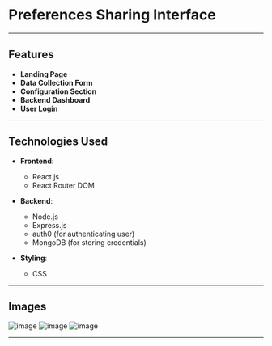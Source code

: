 # Preferences Sharing Interface

---

## Features

- **Landing Page**
- **Data Collection Form**
- **Configuration Section**
- **Backend Dashboard** 
- **User Login**

---

## Technologies Used

- **Frontend**:
  - React.js
  - React Router DOM

- **Backend**:
  - Node.js
  - Express.js
  - auth0 (for authenticating user)
  - MongoDB (for storing credentials)
- **Styling**:
  - CSS

---

## Images

  ![image](src/components/assets/imageone.png)
  ![image](src/components/assets/imagetwo.png)
  ![image](src/components/assets/imagethree.png)

---
